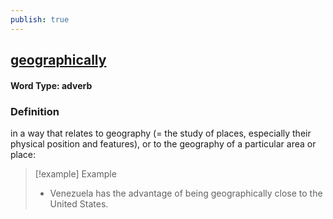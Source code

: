 ```yaml
---
publish: true
---
```

## [geographically](https://dictionary.cambridge.org/dictionary/english/geographically)

#### Word Type: adverb
### Definition
in a way that relates to geography (= the study of places, especially their physical position and features), or to the geography of a particular area or place:

>[!example] Example
> - Venezuela has the advantage of being geographically close to the United States.
